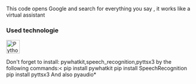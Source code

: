 This code opens Google and search for everything you say , it works like a virtual assistant

### Used technologie
<p align="left">
<a href="https://www.python.org/" target="_blank" rel="noreferrer"><img src="https://raw.githubusercontent.com/danielcranney/readme-generator/main/public/icons/skills/python-colored.svg" width="36" height="36" alt="Python" /></a>
</p>
<p>
Don't forget to install: pywhatkit,speech_recognition,pyttsx3
by the following commands:<
    pip install pywhatkit
    pip install SpeechRecognition
    pip install pyttsx3
And also pyaudio*
</p>
